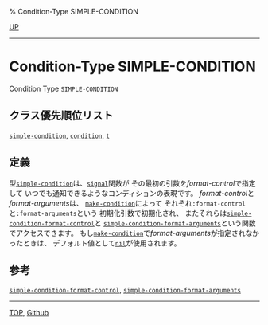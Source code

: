 % Condition-Type SIMPLE-CONDITION

[UP](9.2.html)  

---

# Condition-Type **SIMPLE-CONDITION**


Condition Type `SIMPLE-CONDITION`


## クラス優先順位リスト

[`simple-condition`](9.2.simple-condition.html),
[`condition`](9.2.condition.html),
[`t`](4.4.t-system-class.html)


## 定義

型[`simple-condition`](9.2.simple-condition.html)は、[`signal`](9.2.signal.html)関数が
その最初の引数を*format-control*で指定して
いつでも通知できるようなコンディションの表現です。
*format-control*と*format-arguments*は、
[`make-condition`](9.2.make-condition.html)によって
それぞれ`:format-control`と`:format-arguments`という
初期化引数で初期化され、
またそれらは[`simple-condition-format-control`](9.2.simple-condition-format-control.html)と
[`simple-condition-format-arguments`](9.2.simple-condition-format-control.html)という関数でアクセスできます。
もし[`make-condition`](9.2.make-condition.html)で*format-arguments*が指定されなかったときは、
デフォルト値として[`nil`](5.3.nil-variable.html)が使用されます。


## 参考

[`simple-condition-format-control`](9.2.simple-condition-format-control.html),
[`simple-condition-format-arguments`](9.2.simple-condition-format-control.html)


---
[TOP](index.html),  [Github](https://github.com/nptcl/npt-japanese)

